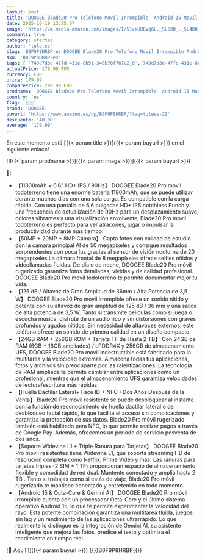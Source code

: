 ```yaml
---
layout: post
title: 'DOOGEE Blade20 Pro Telefono Movil Irrompible  Android 15 Movil Resistente 11800mAh  24GB RAM+256GB ROM/2TB  6.6" HD+ 90Hz  Altavoz de 125 dB  Gemini AI  Cámara 50MP+20MP+8MP  IP68IP69K/Face ID'
date: 2025-10-19 13:25:07
image: 'https://m.media-amazon.com/images/I/51xkUUGVq6L._SL500_._SL400_.jpg'
comments: true
category: ofertas
author: 'tole.es'
slug: 'B0F9P8HRBP-es DOOGEE Blade20 Pro Telefono Movil Irrompible Android 15...'
sku: 'B0F9P8HRBP-es'
tags: [ '749d7d8e-47fd-431e-8b51-348b70f767e2_0','749d7d8e-47fd-431e-8b51-348b70f767e2_6901','749d7d8e-47fd-431e-8b51-348b70f767e2_8101','749d7d8e-47fd-431e-8b51-348b70f767e2_9101','749d7d8e-47fd-431e-8b51-348b70f767e2_9401','Arborist Merchandising Root','Comunicación móvil y accesorios','Electrónica','Mobile & Wearables','Móviles','Móviles y smartphones libres','New Arrivals Tech','New Arrivals in Electronics','Self Service','Special Features Stores','Top Brands Tech Phones','Top Brands Tech Selection','Top brands in Electronics','android','doogee','🇪🇸', ]
actualPrice: 179.99 EUR
currency: EUR
price: 179.99
comparePrice: 299.99 EUR
prodname: 'DOOGEE Blade20 Pro Telefono Movil Irrompible  Android 15 Movil Resistente 11800mAh  24GB RAM+256GB ROM/2TB  6.6" HD+ 90Hz  Altavoz de 125 dB  Gemini AI  Cámara 50MP+20MP+8MP  IP68IP69K/Face ID'
country: 'es'
flag: '🇪🇸'
brand: 'DOOGEE'
buyurl: 'https://www.amazon.es/dp/B0F9P8HRBP/?tag=tolees-21'
descuento: '40.00'
average: '179.99'
---
```


En este momento está [{{< param title >}}]({{< param buyurl >}}) en el siguiente enlace!

[![{{< param prodname >}}]({{< param image >}})]({{< param buyurl >}})

🔎:

- 【11800mAh + 6.6" HD+ IPS / 90Hz】 DOOGEE Blade20 Pro movil todoterreno tiene una enorme batería 11800mAh, que se puede utilizar durante muchos días con una sola carga. Es compatible con la carga rápida. Con una pantalla de 6,6 pulgadas HD+ IPS notchless Punch y una frecuencia de actualización de 90Hz para un desplazamiento suave, colores vibrantes y una visualización envolvente, Blade20 Pro movil todoterreno es perfecto para ver atracones, jugar o impulsar la productividad durante más tiempo.
- 【50MP + 20MP + 8MP Cámara】 Capta fotos con calidad de estudio con la cámara principal AI de 50 megapíxeles y consigue resultados sorprendentes con poca luz gracias al sensor de visión nocturna de 20 megapíxeles.La cámara frontal de 8 megapíxeles ofrece selfies nítidos y videollamadas fluidas. De día o de noche, DOOGEE Blade20 Pro móvil rugerizado garantiza fotos detalladas, vívidas y de calidad profesional. DOOGEE Blade20 Pro movil todoterreno te permite documentar mejor tu vida.
- 【125 dB / Altavoz de Gran Amplitud de 36mm / Alta Potencia de 3,5 W】 DOOGEE Blade20 Pro movil irrompible ofrece un sonido nítido y potente con su altavoz de gran amplitud de 125 dB / 36 mm y una salida de alta potencia de 3,5 W. Tanto si transmite películas como si juega o escucha música, disfrute de un audio rico y sin distorsiones con graves profundos y agudos nítidos. Sin necesidad de altavoces externos, este teléfono ofrece un sonido de primera calidad en un diseño compacto.
- 【24GB RAM + 256GB ROM + Tarjeta TF de Hasta 2 TB】 Con 24GB de RAM (6GB + 18GB ampliados) / LPDDR4X y 256GB de almacenamiento UFS, DOOGEE Blade20 Pro movil indestructible está fabricado para la multitarea y la velocidad extremas. Almacena todas tus aplicaciones, fotos y archivos sin preocuparte por las ralentizaciones. La tecnología de RAM ampliada te permite cambiar entre aplicaciones como un profesional, mientras que el almacenamiento UFS garantiza velocidades de lectura/escritura más rápidas.
- 【Huella Dactilar Lateral+ Face ID + NFC +Dos Años Después de la Venta】 Blade20 Pro móvil resistente se puede desbloquear al instante con la función de reconocimiento de huella dactilar lateral o de desbloqueo facial rápido, lo que facilita el acceso sin complicaciones y garantiza la protección de sus datos. Blade20 Pro móvil rugerizado también está habilitado para NFC, lo que permite realizar pagos a través de Google Pay. Además, ofrecemos un periodo de servicio posventa de dos años.
- 【Soporte Widevine L1 + Triple Ranura para Tarjetas】 DOOGEE Blade20 Pro movil resistentes tiene Widevine L1, que soporta streaming HD de resolución completa como Netflix, Prime Video y más. Las ranuras para tarjetas triples (2 SIM + 1 TF) proporcionan espacio de almacenamiento flexible y comodidad de red dual. Mantente conectado y amplía hasta 2 TB . Tanto si trabajas como si estás de viaje, Blade20 Pro móvil rugerizado te mantiene conectado y entretenido en todo momento.
- 【Android 15 & Octa-Core & Gemini AI】 DOOGEE Blade20 Pro móvil irrompible cuenta con un procesador Octa-Core y el último sistema operativo Android 15, lo que te permite experimentar la velocidad del rayo. Esta potente combinación garantiza una multitarea fluida, juegos sin lag y un rendimiento de las aplicaciones ultrarrápido. Lo que realmente lo distingue es la integración de Gemini AI, su asistente inteligente que mejora las fotos, predice el texto y optimiza el rendimiento en tiempo real.

[🛒 Aquí!!!]({{< param buyurl >}})
{{<world>}}B0F9P8HRBP{{</world>}}
